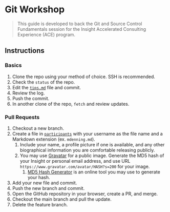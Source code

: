 # Git Workshop

> This guide is developed to back the Git and Source Control Fundamentals session for the Insight Accelerated Consulting Experience (ACE) program. 

## Instructions

### Basics

1. Clone the repo using your method of choice. SSH is recommended.
1. Check the `status` of the repo.
1. Edit the [`tips.md`](/tips.md) file and commit.
1. Review the log.
1. Push the commit.
1. In another clone of the repo, `fetch` and review updates.

### Pull Requests

1. Checkout a new branch.
1. Create a file in [`participants`](/participants/) with your username as the file name and a Markdown extension (ex. `mdenning.md`).
   1. Include your name, a profile picture if one is available, and any other biographical information you are comfortable releasing publicly.
   1. You may use [Gravatar](https://en.gravatar.com/) for a public image. Generate the MD5 hash of your Insight or personal email address, and use URL `https://www.gravatar.com/avatar/HASH?s=200` for your image.
      1. [MD5 Hash Generator](https://www.md5hashgenerator.com/) is an online tool you may use to generate your hash.
1. Add your new file and commit.
1. Push the new branch and commit.
1. Open the GitHub repository in your browser, create a PR, and merge.
1. Checkout the main branch and pull the update.
1. Delete the feature branch.
